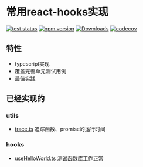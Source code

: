 # 常用react-hooks实现
[![test status][test-status-image]][test-status-url]
[![npm version][npm-version]][package-url]
[![Downloads][downloads-image]][package-url]
[![codecov](https://codecov.io/github/hanhan9449/react-hooks/branch/main/graph/badge.svg?token=r8VkjsvOm5)](https://codecov.io/github/hanhan9449/react-hooks)

## 特性
- typescript实现
- 覆盖完善单元测试用例
- 最佳实践

## 已经实现的

### utils

- [trace.ts](src/utils/trace.ts) 追踪函数、promise的运行时间

### hooks

- [useHelloWorld.ts](src/hooks/useHelloWorld.ts) 测试函数库工作正常





[test-status-image]: https://img.shields.io/github/workflow/status/hanhan9449/react-hooks/Node.js%20CI?label=test
[test-status-url]: https://github.com/hanhan9449/react-hooks/actions?query=branch%3Amain
[npm-version]: https://img.shields.io/npm/v/@hanhan9449/react-hooks
[package-url]: https://npmjs.org/package/@hanhan9449/react-hooks
[license-image]: https://img.shields.io/github/license/hanhan9449/react-hooks
[license-url]: LICENSE
[downloads-image]: https://img.shields.io/npm/dm/@hanhan9449/react-hooks

